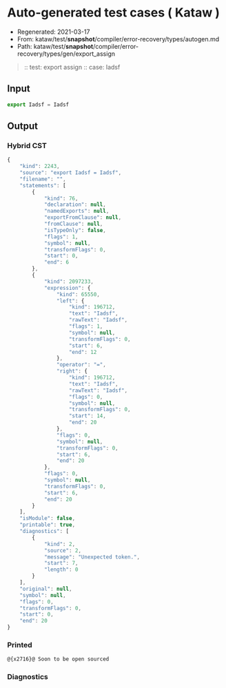 # Auto-generated test cases ( Kataw )
- Regenerated: 2021-03-17
- From: kataw/test/__snapshot__/compiler/error-recovery/types/autogen.md
- Path: kataw/test/__snapshot__/compiler/error-recovery/types/gen/export_assign
> :: test: export assign
> :: case: Iadsf
## Input

`````js
export Iadsf = Iadsf
`````

## Output

### Hybrid CST

```javascript
{
    "kind": 2243,
    "source": "export Iadsf = Iadsf",
    "filename": "",
    "statements": [
        {
            "kind": 76,
            "declaration": null,
            "namedExports": null,
            "exportFromClause": null,
            "fromClause": null,
            "isTypeOnly": false,
            "flags": 1,
            "symbol": null,
            "transformFlags": 0,
            "start": 0,
            "end": 6
        },
        {
            "kind": 2097233,
            "expression": {
                "kind": 65550,
                "left": {
                    "kind": 196712,
                    "text": "Iadsf",
                    "rawText": "Iadsf",
                    "flags": 1,
                    "symbol": null,
                    "transformFlags": 0,
                    "start": 6,
                    "end": 12
                },
                "operator": "=",
                "right": {
                    "kind": 196712,
                    "text": "Iadsf",
                    "rawText": "Iadsf",
                    "flags": 0,
                    "symbol": null,
                    "transformFlags": 0,
                    "start": 14,
                    "end": 20
                },
                "flags": 0,
                "symbol": null,
                "transformFlags": 0,
                "start": 6,
                "end": 20
            },
            "flags": 0,
            "symbol": null,
            "transformFlags": 0,
            "start": 6,
            "end": 20
        }
    ],
    "isModule": false,
    "printable": true,
    "diagnostics": [
        {
            "kind": 2,
            "source": 2,
            "message": "Unexpected token.",
            "start": 7,
            "length": 0
        }
    ],
    "original": null,
    "symbol": null,
    "flags": 0,
    "transformFlags": 0,
    "start": 0,
    "end": 20
}
```

### Printed

```javascript
@{x2716}@ Soon to be open sourced
```

### Diagnostics

```javascript

```

